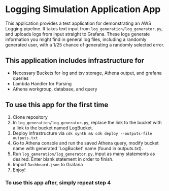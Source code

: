# Logging Simulation Application App

This application provides a test application for demonstrating an AWS Logging pipeline. It takes text input from `log_generation/log_generator.py`, and uploads logs from input straight to Grafana. These logs generate information you might find in general log files, including a randomly generated user, with a 1/25 chance of generating a randomly selected error. 

## This application includes infrastructure for
- Necessary Buckets for log and tsv storage, Athena output, and grafana queries
- Lambda Handler for Parsing
- Athena workgroup, database, and query

## To use this app for the first time
1. Clone repository 
2. In `log_generation/log_generator.py`, replace the link to the bucket with a link to the bucket named LogBucket.
3. Deploy infrastructure via `cdk synth && cdk deploy --outputs-file outputs.txt`
4. Go to Athena console and run the saved Athena query, modify bucket name with generated 'LogBucket' name (found in outputs.txt).
5. Run `log_generation/log_generator.py`, input as many statements as desired. Enter blank statement in order to finish.
6. Import `Dashboard.json` to Grafana
7. Enjoy!

### To use this app after, simply repeat step 4
